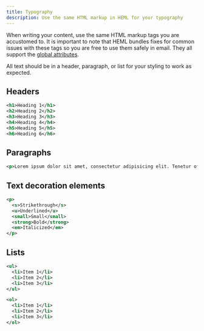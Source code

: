 ```yaml
---
title: Typography
description: Use the same HTML markup in HEML for your typography
---
```


When writing your content, use the same HTML markup tags you are accustomed to. It is important to note that HEML bundles fixes for common issues with these tags so you are free to use them safely in email. They all support the [global attributes](/elements/overview#global-attributes).

All text should be in a header, paragraph, or list for your styling to work as expected.


## Headers

```xml
<h1>Heading 1</h1>
<h2>Heading 2</h2>
<h3>Heading 3</h3>
<h4>Heading 4</h4>
<h5>Heading 5</h5>
<h6>Heading 6</h6>
```

## Paragraphs

```xml
<p>Lorem ipsum dolor sit amet, consectetur adipisicing elit. Tenetur officia vero consequatur quibusdam quo consequuntur explicabo, impedit ex qui aperiam.</p>
```

## Text decoration elements

```xml
<p>
  <s>Strikethrough</s>
  <u>Underlined</u>
  <small>Small</small>
  <strong>Bold</strong>
  <em>Italicized</em>
</p>
```

## Lists

```xml
<ul>
  <li>Item 1</li>
  <li>Item 2</li>
  <li>Item 3</li>
</ul>

<ol>
  <li>Item 1</li>
  <li>Item 2</li>
  <li>Item 3</li>
</ol>
```
